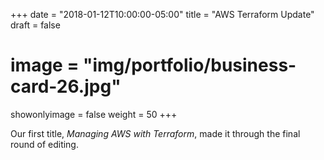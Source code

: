 +++
date = "2018-01-12T10:00:00-05:00"
title = "AWS Terraform Update"
draft = false
# image = "img/portfolio/business-card-26.jpg"
showonlyimage = false
weight = 50
+++

Our first title, <i>Managing AWS with Terraform</i>, made it through the final round of editing.
<!--more-->
